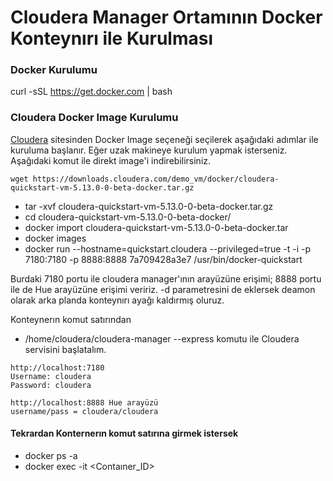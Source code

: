 # Cloudera Manager Ortamının Docker Konteynırı ile Kurulması
### Docker Kurulumu
curl -sSL https://get.docker.com | bash

### Cloudera Docker Image Kurulumu
[Cloudera](https://www.cloudera.com/downloads/quickstart_vms/5-13.html) sitesinden Docker Image seçeneği seçilerek aşağıdaki adımlar ile kuruluma başlanır.
Eğer uzak makineye kurulum yapmak isterseniz. Aşağıdaki komut ile direkt image'i indirebilirsiniz.
```
wget https://downloads.cloudera.com/demo_vm/docker/cloudera-quickstart-vm-5.13.0-0-beta-docker.tar.gz

```
* tar -xvf cloudera-quickstart-vm-5.13.0-0-beta-docker.tar.gz
* cd cloudera-quickstart-vm-5.13.0-0-beta-docker/
* docker import cloudera-quickstart-vm-5.13.0-0-beta-docker.tar
* docker images
* docker run --hostname=quickstart.cloudera --privileged=true -t -i -p 7180:7180 -p 8888:8888 7a709428a3e7 /usr/bin/docker-quickstart

Burdaki 7180 portu ile cloudera manager'ının arayüzüne erişimi; 8888 portu ile de Hue arayüzüne erişimi veririz. -d parametresini de eklersek deamon olarak arka planda konteynırı ayağı kaldırmış oluruz.


Konteynerın komut satırından
* /home/cloudera/cloudera-manager --express
komutu ile Cloudera servisini başlatalım.

```
http://localhost:7180
Username: cloudera
Password: cloudera

http://localhost:8888 Hue arayüzü
username/pass = cloudera/cloudera

```

#### Tekrardan Konternerın komut satırına girmek istersek
* docker ps -a
* docker exec -it <Contaıner_ID>
